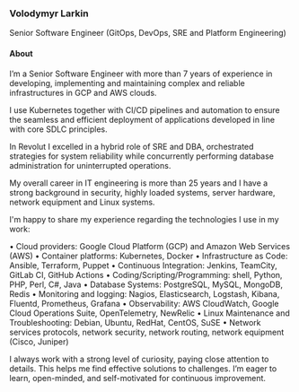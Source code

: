 ### Volodymyr Larkin
Senior Software Engineer (GitOps, DevOps, SRE and Platform Engineering)

#### About
I’m a Senior Software Engineer with more than 7 years of experience in developing, implementing and maintaining complex and reliable infrastructures in GCP and AWS clouds.

I use Kubernetes together with CI/CD pipelines and automation to ensure the seamless and efficient deployment of applications developed in line with core SDLC principles.

In Revolut I excelled in a hybrid role of SRE and DBA, orchestrated strategies for system reliability while concurrently performing database administration for uninterrupted operations.

My overall career in IT engineering is more than 25 years and I have a strong background in security, highly loaded systems, server hardware, network equipment and Linux systems.

I'm happy to share my experience regarding the technologies I use in my work:

• Cloud providers: Google Cloud Platform (GCP) and Amazon Web Services (AWS)
• Container platforms: Kubernetes, Docker
• Infrastructure as Code: Ansible, Terraform, Puppet
• Continuous Integration: Jenkins, TeamCity, GitLab CI, GitHub Actions
• Coding/Scripting/Programming: shell, Python, PHP, Perl, C#, Java
• Database Systems: PostgreSQL, MySQL, MongoDB, Redis
• Monitoring and logging: Nagios, Elasticsearch, Logstash, Kibana, Fluentd, Prometheus, Grafana
• Observability: AWS CloudWatch, Google Cloud Operations Suite, OpenTelemetry, NewRelic
• Linux Maintenance and Troubleshooting: Debian, Ubuntu, RedHat, CentOS, SuSE
• Network services protocols, network security, network routing, network equipment (Cisco, Juniper) 

I always work with a strong level of curiosity, paying close attention to details. This helps me find effective solutions to challenges. I’m eager to learn, open-minded, and self-motivated for continuous improvement.

